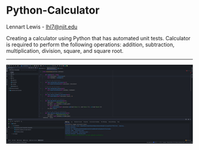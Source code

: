 # Python-Calculator

Lennart Lewis - lhl7@njit.edu

Creating a calculator using Python that has automated unit tests. Calculator is required to perform the following operations: addition, subtraction, multiplication, division, square, and square root.
___

![Screenshot](./assets/DockerImage.jpg)
